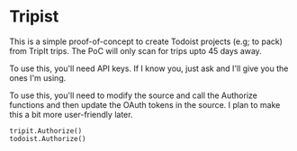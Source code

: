 # Tripist

This is a simple proof-of-concept to create Todoist projects (e.g; to
pack) from TripIt trips. The PoC will only scan for trips upto 45 days
away.

To use this, you'll need API keys. If I know you, just ask and I'll give
you the ones I'm using.

To use this, you'll need to modify the source and call the Authorize
functions and then update the OAuth tokens in the source. I plan to make
this a bit more user-friendly later.
```
tripit.Authorize()
todoist.Authorize()
```
